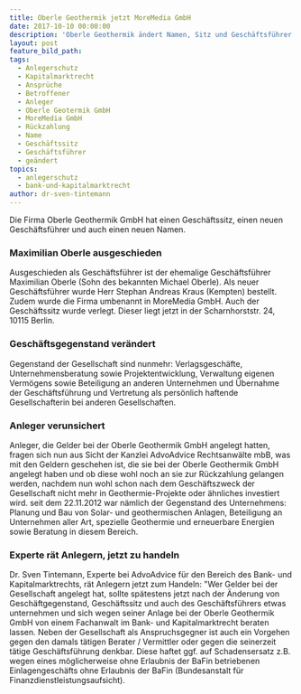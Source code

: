 ```yaml
---
title: Oberle Geothermik jetzt MoreMedia GmbH
date: 2017-10-10 00:00:00
description: 'Oberle Geothermik ändert Namen, Sitz und Geschäftsführer'
layout: post
feature_bild_path:
tags:
  - Anlegerschutz
  - Kapitalmarktrecht
  - Ansprüche
  - Betroffener
  - Anleger
  - Oberle Geotermik GmbH
  - MoreMedia GmbH
  - Rückzahlung
  - Name
  - Geschäftssitz
  - Geschäftsführer
  - geändert
topics:
  - anlegerschutz
  - bank-und-kapitalmarktrecht
author: dr-sven-tintemann
---
```



Die Firma Oberle Geothermik GmbH hat einen Geschäftssitz, einen neuen Geschäftsführer und auch einen neuen Namen.

### Maximilian Oberle ausgeschieden

Ausgeschieden als Geschäftsführer ist der ehemalige Geschäftsführer Maximilian Oberle (Sohn des bekannten Michael Oberle). Als neuer Geschäftsführer wurde Herr Stephan Andreas Kraus (Kempten) bestellt. Zudem wurde die Firma umbenannt in MoreMedia GmbH. Auch der Geschäftssitz wurde verlegt. Dieser liegt jetzt in der Scharnhorststr. 24, 10115 Berlin.

### Geschäftsgegenstand verändert

Gegenstand der Gesellschaft sind nunmehr: Verlagsgeschäfte, Unternehmensberatung sowie Projektentwicklung, Verwaltung eigenen Vermögens sowie Beteiligung an anderen Unternehmen und Übernahme der Geschäftsführung und Vertretung als persönlich haftende Gesellschafterin bei anderen Gesellschaften.

### Anleger verunsichert

Anleger, die Gelder bei der Oberle Geothermik GmbH angelegt hatten, fragen sich nun aus Sicht der Kanzlei AdvoAdvice Rechtsanwälte mbB, was mit den Geldern geschehen ist, die sie bei der Oberle Geothermik GmbH angelegt haben und ob diese wohl noch an sie zur Rückzahlung gelangen werden, nachdem nun wohl schon nach dem Geschäftszweck der Gesellschaft nicht mehr in Geothermie-Projekte oder ähnliches investiert wird. seit dem 22.11.2012 war nämlich der Gegenstand des Unternehmens: Planung und Bau von Solar- und geothermischen Anlagen, Beteiligung an Unternehmen aller Art, spezielle Geothermie und erneuerbare Energien sowie Beratung in diesem Bereich.

### Experte rät Anlegern, jetzt zu handeln

Dr. Sven Tintemann, Experte bei AdvoAdvice für den Bereich des Bank- und Kapitalmarktrechts, rät Anlegern jetzt zum Handeln: "Wer Gelder bei der Gesellschaft angelegt hat, sollte spätestens jetzt nach der Änderung von Geschäftgegenstand, Geschäftssitz und auch des Geschäftsführers etwas unternehmen und sich wegen seiner Anlage bei der Oberle Geothermik GmbH von einem Fachanwalt im Bank- und Kapitalmarktrecht beraten lassen. Neben der Gesellschaft als Anspruchsgegner ist auch ein Vorgehen gegen den damals tätigen Berater / Vermittler oder gegen die seinerzeit tätige Geschäftsführung denkbar. Diese haftet ggf. auf Schadensersatz z.B. wegen eines möglicherweise ohne Erlaubnis der BaFin betriebenen Einlagengeschäfts ohne Erlaubnis der BaFin (Bundesanstalt für Finanzdienstleistungsaufsicht).